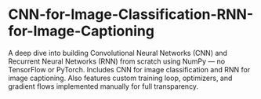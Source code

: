 # CNN-for-Image-Classification-RNN-for-Image-Captioning
A deep dive into building Convolutional Neural Networks (CNN) and Recurrent Neural Networks (RNN) from scratch using NumPy — no TensorFlow or PyTorch. Includes CNN for image classification and RNN for image captioning. Also features custom training loop, optimizers, and gradient flows implemented manually for full transparency.
